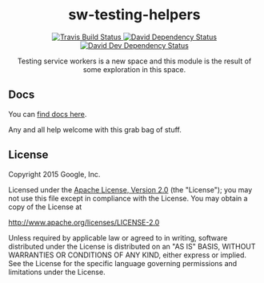 <h1 align="center">sw-testing-helpers</h1>

<p align="center">
  <a href="https://travis-ci.org/GoogleChrome/sw-testing-helpers">
    <img src="https://travis-ci.org/GoogleChrome/sw-testing-helpers.svg?branch=master" alt="Travis Build Status" />
  </a>
  <a href="https://david-dm.org/GoogleChrome/sw-testing-helpers">
    <img src="https://david-dm.org/GoogleChrome/sw-testing-helpers.svg" alt="David Dependency Status" />
  </a>
  <a href="https://david-dm.org/GoogleChrome/sw-testing-helpers#info=devDependencies">
    <img src="https://david-dm.org/GoogleChrome/sw-testing-helpers/dev-status.svg" alt="David Dev Dependency Status" />
  </a>
</p>

<p align="center">
Testing service workers is a new space and this module is the result of some
exploration in this space.
</p>

## Docs

You can [find docs here](http://googlechrome.github.io/sw-testing-helpers/).

Any and all help welcome with this grab bag of stuff.

## License

Copyright 2015 Google, Inc.

Licensed under the [Apache License, Version 2.0](LICENSE) (the "License");
you may not use this file except in compliance with the License. You may
obtain a copy of the License at

   http://www.apache.org/licenses/LICENSE-2.0

Unless required by applicable law or agreed to in writing, software
distributed under the License is distributed on an "AS IS" BASIS,
WITHOUT WARRANTIES OR CONDITIONS OF ANY KIND, either express or implied.
See the License for the specific language governing permissions and
limitations under the License.
